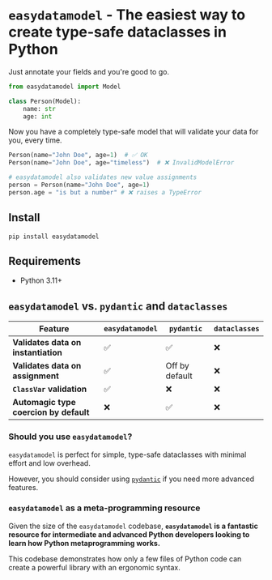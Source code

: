 
# `easydatamodel` - The easiest way to create type-safe dataclasses in Python


Just annotate your fields and you're good to go.

```python
from easydatamodel import Model

class Person(Model):
    name: str
    age: int
```

Now you have a completely type-safe model that will validate your data for you, every time.

```python
Person(name="John Doe", age=1)  # ✅ OK
Person(name="John Doe", age="timeless")  # ❌ InvalidModelError

# easydatamodel also validates new value assignments
person = Person(name="John Doe", age=1)
person.age = "is but a number" # ❌ raises a TypeError
```
## Install

```
pip install easydatamodel
```


## Requirements
* Python 3.11+

## `easydatamodel` vs. `pydantic` and `dataclasses`

| Feature                                | `easydatamodel` | `pydantic`     | `dataclasses` |
| -------------------------------------- | --------------- | -------------- | ------------- |
| **Validates data on instantiation**    | ✅               | ✅              | ❌             |
| **Validates data on assignment**       | ✅               | Off by default | ❌             |
| **`ClassVar` validation**              | ✅               | ❌              | ❌             |
| **Automagic type coercion by default** | ❌               | ✅              | ❌             |

### Should you use `easydatamodel`?

`easydatamodel` is perfect for simple, type-safe dataclasses with minimal effort and low overhead.

However, you should consider using [`pydantic`](https://docs.pydantic.dev/) if you need more advanced features.


### `easydatamodel` as a meta-programming resource

Given the size of the `easydatamodel` codebase, **`easydatamodel` is a fantastic resource for intermediate and advanced Python developers looking to learn how Python metaprogramming works.** 

This codebase demonstrates how only a few files of Python code can create a powerful library with an ergonomic syntax.
